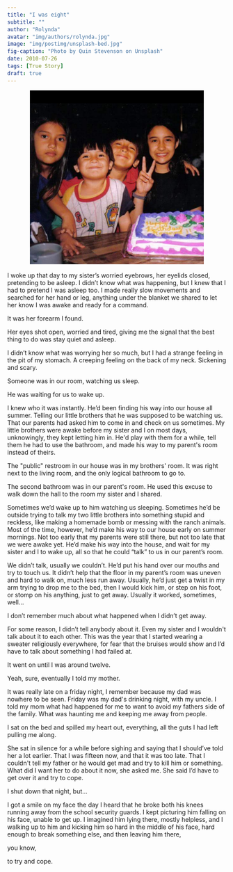 ```yaml
---
title: "I was eight"
subtitle: ""
author: "Rolynda"
avatar: "img/authors/rolynda.jpg"
image: "img/postimg/unsplash-bed.jpg"
fig-caption: "Photo by Quin Stevenson on Unsplash"
date: 2010-07-26 
tags: [True Story]
draft: true
---
```

<center>
<img src="/img/embeddedpics/Ro11bday.jpg" alt="8 year old Roly" width="400"/>
</center>

I woke up that day to my sister’s worried eyebrows, her eyelids closed, pretending to be asleep. 
I didn’t know what was happening, but I knew that I had to pretend I was asleep too. 
I made really slow movements and searched for her hand or leg, anything under
the blanket we shared to let her know I was awake and ready for a command.

It was her forearm I found. 

Her eyes shot open, worried and tired, giving me the
signal that the best thing to do was stay quiet and asleep.

I didn’t know what was worrying her so much, but I had a strange feeling in the pit of my
stomach. A creeping feeling on the back of my neck. Sickening and
scary. 

Someone was in our room, watching us sleep. 

He was waiting for us to wake up.

I knew who it was instantly. He’d been finding his way into our house all summer.
Telling our little brothers that he was supposed to be watching us. That our
parents had asked him to come in and check on us sometimes. My little brothers
were awake before my sister and I on most days, unknowingly, they kept letting
him in. He'd play with them for a while, tell them he had to use the bathroom, and
made his way to my parent's room instead of theirs.

The "public" restroom in our house was in my brothers' room. It was right next to
the living room, and the only logical bathroom to go to. 

The second bathroom was in our parent's room. 
He used this excuse to walk down the hall to the room my sister and I shared.

Sometimes we’d wake up to him watching us sleeping. Sometimes he’d be
outside trying to talk my two little brothers into something stupid and reckless, like
making a homemade bomb or messing with the ranch animals. 
Most of the time, however, he’d make his way to our house early on summer mornings. 
Not too early that my parents were still there, but not too late that we were awake yet. He’d make his way into the house, and
wait for my sister and I to wake up, all so that he could “talk” to us in our parent’s
room.

We didn’t talk, usually we couldn’t.
He’d put his hand over our mouths and try to touch us. 
It didn’t help that the floor in my parent’s room was uneven and hard to
walk on, much less run away. Usually, he’d just get a twist in my arm trying to drop
me to the bed, then I would kick him, or step on his foot, or stomp on his anything,
just to get away. Usually it worked, sometimes, well...

I don’t remember much about what happened when I didn’t get away.

For some reason, I didn’t tell anybody about it. Even my sister and I wouldn't talk about it to each other.
This was the year that I started wearing a sweater religiously everywhere, for fear that the bruises would show
and I’d have to talk about something I had failed at. 

It went on until I was around twelve.


Yeah, sure, eventually I told my mother.


It was really late on a friday night, I remember because my dad was nowhere to
be seen. Friday was my dad's drinking night, with my uncle. I told my mom what
had happened for me to want to avoid my fathers side of the family. What was haunting
me and keeping me away from people.

I sat on the bed and spilled my heart out, everything, all the guts I had left pulling me along.

She sat in silence for a while before sighing and saying that I should’ve told her a lot earlier. 
That I was fifteen now, and that it was too late. That I couldn't tell my father or he would get mad and try to kill him or something. 
What did I want her to do about it now, she asked me. She said I’d have to get over it and try to cope.

I shut down that night, but...

I got a smile on my face the day I heard that he broke both his knees running away from
the school security guards. I kept picturing him falling on his face, unable to get
up. I imagined him lying there, mostly helpless, and I walking up to him and
kicking him so hard in the middle of his face, hard enough to break something
else, and then leaving him there,

you know, 

to try and cope.
